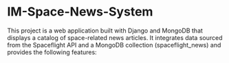 # IM-Space-News-System
This project is a web application built with Django and MongoDB that displays a catalog of space-related news articles. It integrates data sourced from the Spaceflight API and a MongoDB collection (spaceflight_news) and provides the following features:
